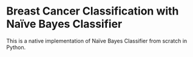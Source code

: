 # Breast Cancer Classification with Naïve Bayes Classifier 

This is a native implementation of Naïve Bayes Classifier from scratch in Python.
